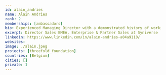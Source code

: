 ```yaml
---
id: alain_andries
name: Alain Andries
rank: 2
memberships: [ambassadors]
bio: Experienced Managing Director with a demonstrated history of working in the information services industry since 1995. Skilled in Negotiation, Coaching, Sales and Management. Strong business development professional with a Post-Graduate, focused in Sales and Marketing Management. I believe in the great idea of the ThreeFold Foundation, it nurtures my believe we can live in a better world.
excerpt: Director Sales EMEA, Enterprise & Partner Sales at Syniverse
linkedin: https://www.linkedin.com/in/alain-andries-a04a9110/
websites: 
image: ./alain.jpeg
projects: [threefold_foundation]
countries: [Belgium]
cities: []
private: 1
---
```

